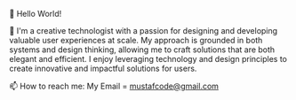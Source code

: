 👋 Hello World!

👀 I'm a creative technologist with a passion for designing and developing valuable user experiences at scale. My approach is grounded in both systems and design thinking, allowing me to craft solutions that are both elegant and efficient. I enjoy leveraging technology and design principles to create innovative and impactful solutions for users.

📫 How to reach me: My Email = mustafcode@gmail.com
      

<!---
mustafcode/mustafcode is a ✨ special ✨ repository because its `README.md` (this file) appears on your GitHub profile.
You can click the Preview link to take a look at your changes.
--->
